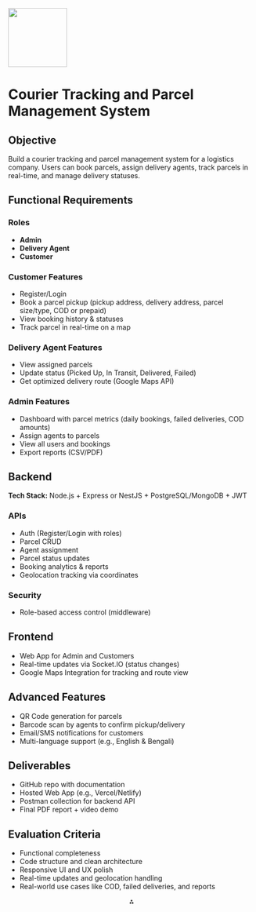 <img src="https://r2cdn.perplexity.ai/pplx-full-logo-primary-dark%402x.png" class="logo" width="120"/>

# Courier Tracking and Parcel Management System

## Objective

Build a courier tracking and parcel management system for a logistics company.
Users can book parcels, assign delivery agents, track parcels in real-time, and manage delivery statuses.

## Functional Requirements

### Roles

- **Admin**
- **Delivery Agent**
- **Customer**


### Customer Features

- Register/Login
- Book a parcel pickup (pickup address, delivery address, parcel size/type, COD or prepaid)
- View booking history \& statuses
- Track parcel in real-time on a map


### Delivery Agent Features

- View assigned parcels
- Update status (Picked Up, In Transit, Delivered, Failed)
- Get optimized delivery route (Google Maps API)


### Admin Features

- Dashboard with parcel metrics (daily bookings, failed deliveries, COD amounts)
- Assign agents to parcels
- View all users and bookings
- Export reports (CSV/PDF)


## Backend

**Tech Stack:** Node.js + Express or NestJS + PostgreSQL/MongoDB + JWT

### APIs

- Auth (Register/Login with roles)
- Parcel CRUD
- Agent assignment
- Parcel status updates
- Booking analytics \& reports
- Geolocation tracking via coordinates


### Security

- Role-based access control (middleware)


## Frontend

- Web App for Admin and Customers
- Real-time updates via Socket.IO (status changes)
- Google Maps Integration for tracking and route view


## Advanced Features

- QR Code generation for parcels
- Barcode scan by agents to confirm pickup/delivery
- Email/SMS notifications for customers
- Multi-language support (e.g., English \& Bengali)


## Deliverables

- GitHub repo with documentation
- Hosted Web App (e.g., Vercel/Netlify)
- Postman collection for backend API
- Final PDF report + video demo


## Evaluation Criteria

- Functional completeness
- Code structure and clean architecture
- Responsive UI and UX polish
- Real-time updates and geolocation handling
- Real-world use cases like COD, failed deliveries, and reports

<div style="text-align: center">⁂</div>

[^1]: Assignment.pdf

